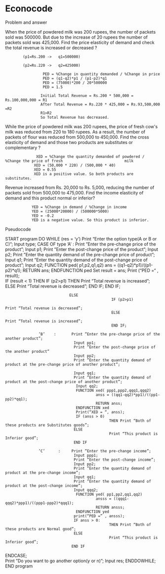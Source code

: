 # Econocode
Problem and answer

When the price of powdered milk was 200 rupees, the number of packets sold was 500000. But due to the increase of 20 rupees the number of packets sold was 425,000. Find the price elasticity of demand and check the total revenue is increased or decreased ?

            (p1=Rs.200 ->   q1=500000)

            (p2=Rs.220 ->   q2=425000)

                     PED = %Change in quantity demanded / %Change in price
                     PED = (q1-q2)*p1 / (p1-p2)*q1
                     PED = (75000)*200 / 20*500000
                     PED = 1.5

                    Initial Total Revenue = Rs.200 * 500,000 = Rs.100,000,000 = R1
                    After Total Revenue = Rs.220 * 425,000 = Rs.93,500,000 =R2
                    R1>R2
                    So Total Revenue has decreased.

While the price of powdered milk was 200 rupees, the price of fresh cow's milk was reduced from 220 to 180 rupees. As a result, the number of packets of flour was reduced from 500,000 to 450,000. Find the cross elasticity of demand and those two products are substitutes or complementary ?

                  XED = %Change the quantity demanded of powdered / %Change the price of fresh                            milk
                 XED = (50,000 * 220) / (500,000 * 40)
                 XED = 0.55
                 XED is a positive value. So both products are substitutes.

Revenue increased from Rs. 20,000 to Rs. 5,000, reducing the number of packets sold from 500,000 to 475,000. Find the income elasticity of demand and this product normal or inferior?

                YED = %Change in demand / %Change in income
                YED = (25000*20000) / (500000*5000)
                YED = -0.2
                YED is a negative value. So this product is inferior.



Pseudocode

START program
DO WHILE (res = ‘y’)
Print  “Enter the option type(A or B or C)”;
Input type;
CASE OF type
                  ’A’    :       Print ”Enter the pre-change price of the product”;
                                  Input p1;
                                  Print ”Enter the post-change price of the product”;
                                  Input p2;
                                  Print ”Enter the quantity demand of the pre-change price of product”;
                                  Input q1;
                                  Print ”Enter the quantity demand of the post-change price of product”;
                                  Input q2;
                                  FUNCTION ped( p1,p2,q1,q2)
                                             ans =  ((q1-q2)*p1)/((p1-p2)*q1);
                                             RETURN ans;
                                  ENDFUNCTION ped
                                  Set result = ans;
                                  Print (“PED =“ , result);  
                                  IF (result < 1) THEN 
                                                    IF (p2>p1)
                                                                 THEN  Print “Total revenue is increased”;
                                                    ELSE
                                                                             Print “Total revenue is decreased”;
                                                    END IF;
                                 END IF;

                                 ELSE  
                                                    IF (p2>p1)
                                                                            Print “Total revenue is decreased”;
                                                    ELSE 
                                                                            Print “Total revenue is increased”;
                                                    END IF;

                   ’B’    :       Print ”Enter the pre-change price of the another product”;
                                   Input pp1;
                                   Print ”Enter the post-change price of the another product”
                                   Input pp2;
                                   Print ”Enter the quantity demand of product at the pre-change price of another product”;

                                   Input qq1;
                                   Print ”Enter the quantity demand of product at the post-change price of another product”;
                                    Input qq2;
                                    FUNCTION xed( ppp1,ppp2,qqq1,qqq2)
                                             anss = ((qq1-qq2)*pp1)/((pp1-pp2)*qq1);
                                             RETURN anss;
                                    ENDFUNCTION xed
                                    Print(“XED = “, anss); 
                                    IF (anss > 0)
                                                   THEN Print “Both of these products are Substitutes goods”; 
                                   ELSE
                                                   Print “This product is Inferior good”;   
                                   END IF        
                                           
                   ’C’      :     Print ”Enter the pre-change income”;
                                   Input ppp1;
                                   Print ”Enter the post-change income”;
                                   Input pp2;
                                   Print ”Enter the quantity demand of product at the pre-change income”;
                                   Input qq1; 
                                   Print ”Enter the quantity demand of product at the post-change income”;
                                   Input qqq2;
                                    FUNCTION yed( pp1,pp2,qq1,qq2)
                                             ansss = ((qqq1-qqq2)*ppp1)/((ppp1-ppp2)*qqq1);
                                             RETURN ansss;
                                    ENDFUNCTION yed
                                   print(“PED =” , ansss); 
                                   IF anss > 0:
                                                   THEN Print “Both of these products are Normal good”; 
                                   ELSE
                                                   Print “This product is Inferior good”;   
                                  END IF     
ENDCASE;   
Print ”Do you want to go another option(y or n)”;
Input res;
ENDDOWHILE;
END program
